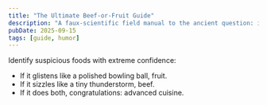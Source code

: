 ```yaml
---
title: "The Ultimate Beef-or-Fruit Guide"
description: "A faux-scientific field manual to the ancient question: is it beef or fruit?"
pubDate: 2025-09-15
tags: [guide, humor]
---
```

Identify suspicious foods with extreme confidence:

- If it glistens like a polished bowling ball, fruit.
- If it sizzles like a tiny thunderstorm, beef.
- If it does both, congratulations: advanced cuisine.

